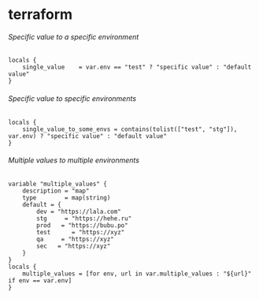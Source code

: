 # terraform

###### Specific value to a specific environment
```
locals {
	single_value    = var.env == "test" ? "specific value" : "default value"
}
```

###### Specific value to specific environments
```
locals {
	single_value_to_some_envs = contains(tolist(["test", "stg"]), var.env) ? "specific value" : "default value"
}
```

###### Multiple values to multiple environments
```
variable "multiple_values" {
	description = "map"
	type        = map(string)
	default = {
		dev = "https://lala.com"
		stg     = "https://hehe.ru"
		prod   = "https://bubu.po"
		test      = "https://xyz"
		qa     = "https://xyz"
		sec   = "https://xyz"
	}
}
locals {
	multiple_values = [for env, url in var.multiple_values : "${url}" if env == var.env]
}
```